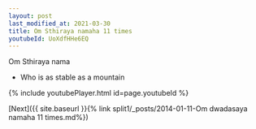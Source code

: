 ```yaml
---
layout: post
last_modified_at: 2021-03-30
title: Om Sthiraya namaha 11 times
youtubeId: UoXdfHHe6EQ
---
```

 
 
Om Sthiraya nama 
 
 -  Who is as stable as a mountain 
 
  
 
  
 
 
 
 
 
 


{% include youtubePlayer.html id=page.youtubeId %}
 
[Next]({{ site.baseurl }}{% link  split1/_posts/2014-01-11-Om dwadasaya namaha 11 times.md%})
 
